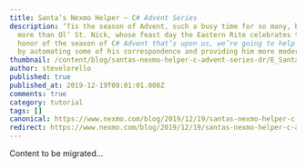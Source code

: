 ```yaml
---
title: Santa’s Nexmo Helper – C# Advent Series
description: ‘Tis the season of Advent, such a busy time for so many, but none
  more than Ol’ St. Nick, whose feast day the Eastern Rite celebrates today. In
  honor of the season of C# Advent that’s upon us, we’re going to help Santa out
  by automating some of his correspondence and providing him more modern […]
thumbnail: /content/blog/santas-nexmo-helper-c-advent-series-dr/E_Santas-Helper_1200x600.jpg
author: stevelorello
published: true
published_at: 2019-12-19T09:01:01.000Z
comments: true
category: tutorial
tags: []
canonical: https://www.nexmo.com/blog/2019/12/19/santas-nexmo-helper-c-advent-series-dr
redirect: https://www.nexmo.com/blog/2019/12/19/santas-nexmo-helper-c-advent-series-dr
---
```


Content to be migrated...
